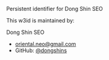 Persistent identifier for Dong Shin SEO 

This w3id is maintained by:

Dong Shin SEO 
* oriental.neo@gmail.com  
* GitHub: [@dongshins](https://github.com/dongshins)

